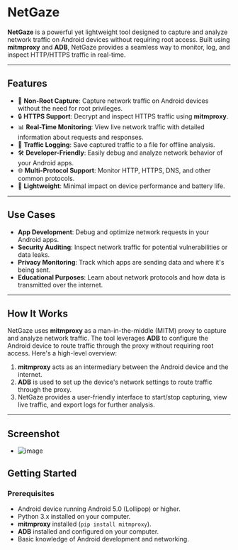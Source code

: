 # NetGaze

**NetGaze** is a powerful yet lightweight tool designed to capture and analyze network traffic on Android devices without requiring root access. Built using **mitmproxy** and **ADB**, NetGaze provides a seamless way to monitor, log, and inspect HTTP/HTTPS traffic in real-time.

---

## Features

- 🚀 **Non-Root Capture**: Capture network traffic on Android devices without the need for root privileges.
- 🔒 **HTTPS Support**: Decrypt and inspect HTTPS traffic using **mitmproxy**.
- 📊 **Real-Time Monitoring**: View live network traffic with detailed information about requests and responses.
- 📂 **Traffic Logging**: Save captured traffic to a file for offline analysis.
- 🛠️ **Developer-Friendly**: Easily debug and analyze network behavior of your Android apps.
- 🌐 **Multi-Protocol Support**: Monitor HTTP, HTTPS, DNS, and other common protocols.
- 📱 **Lightweight**: Minimal impact on device performance and battery life.

---

## Use Cases

- **App Development**: Debug and optimize network requests in your Android apps.
- **Security Auditing**: Inspect network traffic for potential vulnerabilities or data leaks.
- **Privacy Monitoring**: Track which apps are sending data and where it's being sent.
- **Educational Purposes**: Learn about network protocols and how data is transmitted over the internet.

---

## How It Works

NetGaze uses **mitmproxy** as a man-in-the-middle (MITM) proxy to capture and analyze network traffic. The tool leverages **ADB** to configure the Android device to route traffic through the proxy without requiring root access. Here's a high-level overview:

1. **mitmproxy** acts as an intermediary between the Android device and the internet.
2. **ADB** is used to set up the device's network settings to route traffic through the proxy.
3. NetGaze provides a user-friendly interface to start/stop capturing, view live traffic, and export logs for further analysis.

---

## Screenshot
- ![image](https://github.com/user-attachments/assets/29dc5836-6d4d-4df8-8da8-05e4206779bd)


## Getting Started

### Prerequisites

- Android device running Android 5.0 (Lollipop) or higher.
- Python 3.x installed on your computer.
- **mitmproxy** installed (`pip install mitmproxy`).
- **ADB** installed and configured on your computer.
- Basic knowledge of Android development and networking.
